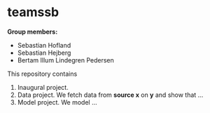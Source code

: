 # teamssb

**Group members:**
- Sebastian Hofland
- Sebastian Hejberg
- Bertam Illum Lindegren Pedersen 

This repository contains  
1. Inaugural project. 
2. Data project. We fetch data from **source x** on **y** and show that ...
3. Model project. We model ...
